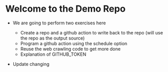 # Welcome to the Demo Repo 

* We are going to perform two exercises here 

  - Create a repo and a github action to write back to the repo (will use the repo as the output source)
  - Program a github action using the schedule option 
  - Reuse the web crawling code to get more done 
  - Explanation of GITHUB_TOKEN

* Update changing
